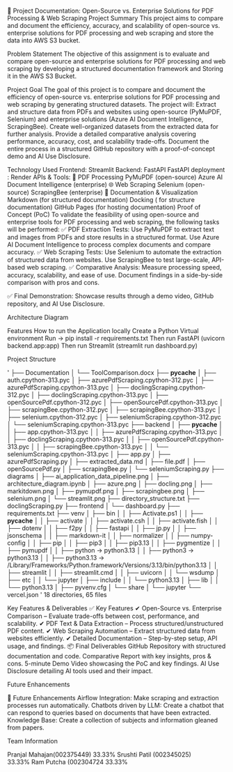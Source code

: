 
📌 Project Documentation: Open-Source vs. Enterprise Solutions for PDF Processing & Web Scraping
 Project Summary
This project aims to compare and document the efficiency, accuracy, and scalability of open-source vs. enterprise solutions for PDF processing and web scraping and store the data into AWS S3 bucket.

 Problem Statement
The objective of this assignment is to evaluate and compare open-source and enterprise solutions for PDF processing and web scraping by developing a structured documentation framework and Storing it in the AWS S3 Bucket.


 Project Goal
The goal of this project is to compare and document the efficiency of open-source vs. enterprise solutions for PDF processing and web scraping by generating structured datasets. The project will:
Extract and structure data from PDFs and websites using open-source (PyMuPDF, Selenium) and enterprise solutions (Azure AI Document Intelligence, ScrapingBee).
Create well-organized datasets from the extracted data for further analysis.
Provide a detailed comparative analysis covering performance, accuracy, cost, and scalability trade-offs.
Document the entire process in a structured GitHub repository with a proof-of-concept demo and AI Use Disclosure.

Technology Used
Frontend: Streamlit
Backend: FastAPI
FastAPI  deployment : Render
APIs & Tools:
📄 PDF Processing
PyMuPDF (open-source)
Azure AI Document Intelligence (enterprise)
🌐 Web Scraping
Selenium (open-source)
ScrapingBee (enterprise)
📜 Documentation & Visualization
Markdown (for structured documentation)
Docking ( for structure documentation)
GitHub Pages (for hosting documentation)
 Proof of Concept (PoC)
To validate the feasibility of using open-source and enterprise tools for PDF processing and web scraping, the following tasks will be performed:
✅ PDF Extraction Tests:
Use PyMuPDF to extract text and images from PDFs and store results in a structured format.
Use Azure AI Document Intelligence to process complex documents and compare accuracy.
✅ Web Scraping Tests:
Use Selenium to automate the extraction of structured data from websites.
Use ScrapingBee to test large-scale, API-based web scraping.
✅ Comparative Analysis:
Measure processing speed, accuracy, scalability, and ease of use.
Document findings in a side-by-side comparison with pros and cons.

✅ Final Demonstration:
Showcase results through a demo video, GitHub repository, and AI Use Disclosure.

Architecture Diagram



Features How to run the Application locally
Create a Python Virtual environment
Run -> pip install -r requirements.txt
Then run FastAPI (uvicorn backend.app:app)
Then run Streamlit (streamlit run dashboard.py)


Project Structure

'
├── Documentation
│   └── ToolComparison.docx
├── __pycache__
│   ├── auth.cpython-313.pyc
│   ├── azurePdfScraping.cpython-312.pyc
│   ├── azurePdfScraping.cpython-313.pyc
│   ├── doclingScraping.cpython-312.pyc
│   ├── doclingScraping.cpython-313.pyc
│   ├── openSourcePdf.cpython-312.pyc
│   ├── openSourcePdf.cpython-313.pyc
│   ├── scrapingBee.cpython-312.pyc
│   ├── scrapingBee.cpython-313.pyc
│   ├── selenium.cpython-312.pyc
│   ├── seleniumScraping.cpython-312.pyc
│   └── seleniumScraping.cpython-313.pyc
├── backend
│   ├── __pycache__
│   │   ├── app.cpython-313.pyc
│   │   ├── azurePdfScraping.cpython-313.pyc
│   │   ├── doclingScraping.cpython-313.pyc
│   │   ├── openSourcePdf.cpython-313.pyc
│   │   ├── scrapingBee.cpython-313.pyc
│   │   └── seleniumScraping.cpython-313.pyc
│   ├── app.py
│   ├── azurePdfScraping.py
│   ├── extracted_data.md
│   ├── file.pdf
│   ├── openSourcePdf.py
│   ├── scrapingBee.py
│   └── seleniumScraping.py
├── diagrams
│   ├── ai_application_data_pipeline.png
│   ├── architecture_diagram.ipynb
│   ├── azure.png
│   ├── docling.png
│   ├── markitdown.png
│   ├── pymupdf.png
│   ├── scrapingbee.png
│   ├── selenium.png
│   └── streamlit.png
├── directory_structure.txt
├── doclingScraping.py
├── frontend
│   └── dashboard.py
├── requirements.txt
├── venv
│   ├── bin
│   │   ├── Activate.ps1
│   │   ├── __pycache__
│   │   ├── activate
│   │   ├── activate.csh
│   │   ├── activate.fish
│   │   ├── dotenv
│   │   ├── f2py
│   │   ├── fastapi
│   │   ├── jp.py
│   │   ├── jsonschema
│   │   ├── markdown-it
│   │   ├── normalizer
│   │   ├── numpy-config
│   │   ├── pip
│   │   ├── pip3
│   │   ├── pip3.13
│   │   ├── pygmentize
│   │   ├── pymupdf
│   │   ├── python -> python3.13
│   │   ├── python3 -> python3.13
│   │   ├── python3.13 -> /Library/Frameworks/Python.framework/Versions/3.13/bin/python3.13
│   │   ├── streamlit
│   │   ├── streamlit.cmd
│   │   ├── uvicorn
│   │   └── wsdump
│   ├── etc
│   │   └── jupyter
│   ├── include
│   │   └── python3.13
│   ├── lib
│   │   └── python3.13
│   ├── pyvenv.cfg
│   └── share
│       └── jupyter
└── vercel.json
'
18 directories, 65 files



Key Features & Deliverables
✅ Key Features
✔ Open-Source vs. Enterprise Comparison – Evaluate trade-offs between cost, performance, and scalability.
 ✔ PDF Text & Data Extraction – Process structured/unstructured PDF content.
 ✔ Web Scraping Automation – Extract structured data from websites efficiently.
 ✔ Detailed Documentation – Step-by-step setup, API usage, and findings.
📦 Final Deliverables
GitHub Repository with structured documentation and code.
Comparative Report with key insights, pros & cons.
5-minute Demo Video showcasing the PoC and key findings.
AI Use Disclosure detailing AI tools used and their impact.

Future Enhancements

🚀 Future Enhancements
Airflow Integration: Make scraping and extraction processes run automatically.
Chatbots driven by LLM: Create a chatbot that can respond to queries based on documents that have been extracted.
Knowledge Base: Create a collection of subjects and information gleaned from papers.

Team Information

Pranjal Mahajan(002375449)
33.33%
Srushti Patil (002345025)  
33.33%
Ram Putcha (002304724
33.33%



